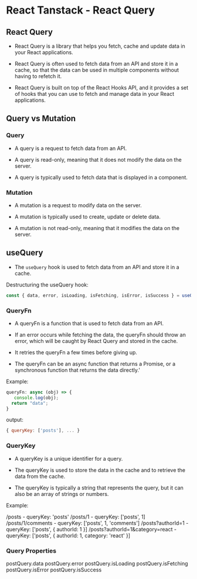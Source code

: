 # React Tanstack - React Query

## React Query

- React Query is a library that helps you fetch, cache and update data in your React applications.

- React Query is often used to fetch data from an API and store it in a cache, so that the data can be used in multiple components without having to refetch it.

- React Query is built on top of the React Hooks API, and it provides a set of hooks that you can use to fetch and manage data in your React applications.

## Query vs Mutation

### Query

- A query is a request to fetch data from an API.

- A query is read-only, meaning that it does not modify the data on the server.

- A query is typically used to fetch data that is displayed in a component.

### Mutation

- A mutation is a request to modify data on the server.

- A mutation is typically used to create, update or delete data.

- A mutation is not read-only, meaning that it modifies the data on the server.

## useQuery

- The `useQuery` hook is used to fetch data from an API and store it in a cache.

Destructuring the useQuery hook:

```javascript
const { data, error, isLoading, isFetching, isError, isSuccess } = useQuery(queryKey, queryFn, options);
```

### QueryFn

- A queryFn is a function that is used to fetch data from an API.

- If an error occurs while fetching the data, the queryFn should throw an error, which will be caught by React Query and stored in the cache.

- It retries the queryFn a few times before giving up.

- The queryFn can be an async function that returns a Promise, or a synchronous function that returns the data directly.'

Example:

```javascript
queryFn: async (obj) => {
   console.log(obj);
  return "data";
}
```

output:

```javascript
{ queryKey: ['posts'], ... }
```

### QueryKey

- A queryKey is a unique identifier for a query.

- The queryKey is used to store the data in the cache and to retrieve the data from the cache.

- The queryKey is typically a string that represents the query, but it can also be an array of strings or numbers.

Example:

/posts - queryKey: 'posts'
/posts/1 - queryKey: ['posts', 1]
/posts/1/comments - queryKey: ['posts', 1, 'comments']
/posts?authorId=1 - queryKey: ['posts', { authorId: 1 }]
/posts?authorId=1&category=react - queryKey: ['posts', { authorId: 1, category: 'react' }]

### Query Properties

postQuery.data
postQuery.error
postQuery.isLoading
postQuery.isFetching
postQuery.isError
postQuery.isSuccess
